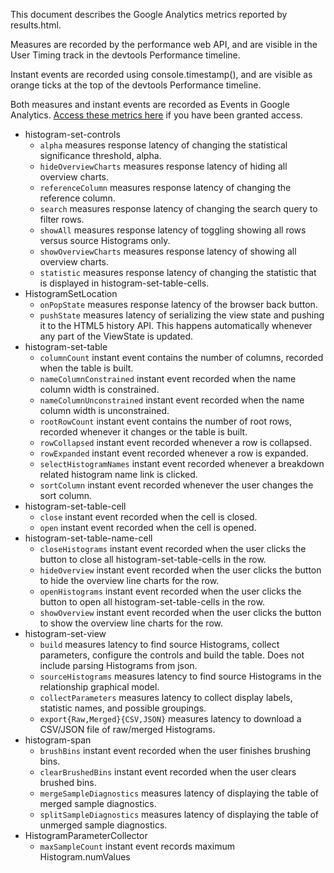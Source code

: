 This document describes the Google Analytics metrics reported by results.html.

Measures are recorded by the performance web API, and are visible in the User
Timing track in the devtools Performance timeline.

Instant events are recorded using console.timestamp(), and are visible as orange
ticks at the top of the devtools Performance timeline.

Both measures and instant events are recorded as Events in Google Analytics.
[Access these metrics here](https://analytics.google.com/analytics/web/#embed/report-home/a98760012w145165698p149871853/) if you have been granted access.

 * histogram-set-controls
   * `alpha` measures response latency of changing the statistical significance
     threshold, alpha.
   * `hideOverviewCharts` measures response latency of hiding all overview
     charts.
   * `referenceColumn` measures response latency of changing the reference
     column.
   * `search` measures response latency of changing the search query to filter
     rows.
   * `showAll` measures response latency of toggling showing all rows versus
     source Histograms only.
   * `showOverviewCharts` measures response latency of showing all overview
     charts.
   * `statistic` measures response latency of changing the statistic that is
     displayed in histogram-set-table-cells.
 * HistogramSetLocation
   * `onPopState` measures response latency of the browser back button.
   * `pushState` measures latency of serializing the view state and pushing it
     to the HTML5 history API. This happens automatically whenever any part of
     the ViewState is updated.
 * histogram-set-table
   * `columnCount` instant event contains the number of columns, recorded when the
     table is built.
   * `nameColumnConstrained` instant event recorded when the name column width
     is constrained.
   * `nameColumnUnconstrained` instant event recorded when the name column width
     is unconstrained.
   * `rootRowCount` instant event contains the number of root rows, recorded
     whenever it changes or the table is built.
   * `rowCollapsed` instant event recorded whenever a row is collapsed.
   * `rowExpanded` instant event recorded whenever a row is expanded.
   * `selectHistogramNames` instant event recorded whenever a breakdown related
     histogram name link is clicked.
   * `sortColumn` instant event recorded whenever the user changes the sort
     column.
 * histogram-set-table-cell
   * `close` instant event recorded when the cell is closed.
   * `open` instant event recorded when the cell is opened.
 * histogram-set-table-name-cell
   * `closeHistograms` instant event recorded when the user clicks the button to
     close all histogram-set-table-cells in the row.
   * `hideOverview` instant event recorded when the user clicks the button to
     hide the overview line charts for the row.
   * `openHistograms` instant event recorded when the user clicks the button to
     open all histogram-set-table-cells in the row.
   * `showOverview` instant event recorded when the user clicks the button to
     show the overview line charts for the row.
 * histogram-set-view
   * `build` measures latency to find source Histograms, collect parameters,
     configure the controls and build the table. Does not include parsing
     Histograms from json.
   * `sourceHistograms` measures latency to find source Histograms in the
     relationship graphical model.
   * `collectParameters` measures latency to collect display labels, statistic
     names, and possible groupings.
   * `export{Raw,Merged}{CSV,JSON}` measures latency to download a CSV/JSON file
     of raw/merged Histograms.
 * histogram-span
   * `brushBins` instant event recorded when the user finishes brushing bins.
   * `clearBrushedBins` instant event recorded when the user clears brushed
     bins.
   * `mergeSampleDiagnostics` measures latency of displaying the table of merged
     sample diagnostics.
   * `splitSampleDiagnostics` measures latency of displaying the table of
     unmerged sample diagnostics.
 * HistogramParameterCollector
   * `maxSampleCount` instant event records maximum Histogram.numValues
